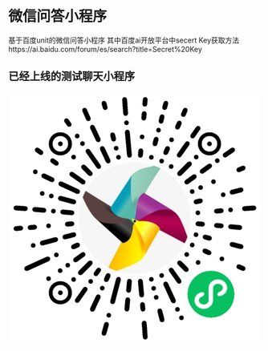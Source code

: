 # 微信问答小程序
基于百度unit的微信问答小程序
其中百度ai开放平台中secert Key获取方法https://ai.baidu.com/forum/es/search?title=Secret%20Key  
## 已经上线的测试聊天小程序
![test-program](gh_aa1620cdb151_860.jpg)
